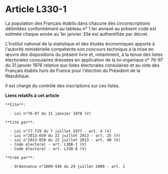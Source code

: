 # Article L330-1

La population des Français établis dans chacune des circonscriptions délimitées conformément au tableau n° 1 ter annexé au
présent code est estimée chaque année au 1er janvier. Elle est authentifiée par décret. 

L'Institut national de la statistique et des études économiques apporte à l'autorité ministérielle compétente son concours
technique à la mise en œuvre des dispositions du présent livre et, notamment, à la tenue des listes électorales consulaires
dressées en application de la loi organique n° 76-97 du 31 janvier 1976 relative aux listes électorales consulaires et au
vote des Français établis hors de France pour l'élection du Président de la République. 

Il est chargé du contrôle des inscriptions sur ces listes.

**Liens relatifs à cet article**

	**Cite**:

	  - Loi n°76-97 du 31 janvier 1976 (V)

	**Cité par**:

	  - Loi n°77-729 du 7 juillet 1977 - art. 4 (V)
	  - Loi n°2013-659 du 22 juillet 2013 - art. 25 (V)
	  - Loi n°2013-659 du 22 juillet 2013 - art. 40 (V)
	  - Code électoral - art. L308-1 (V)
	  - Code électoral - art. L330-8 (V)

	**Créé par**:

	  - Ordonnance n°2009-936 du 29 juillet 2009 - art. 1
